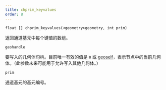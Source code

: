 ```yaml
---
title: chprim_keyvalues
order: 8
---
```

`float [] chprim_keyvalues(<geometry>geometry, int prim)`

返回通道基元中每个键值的数组。

`geohandle`

要写入的几何体句柄。目前唯一有效的值是 `0` 或 [geoself](geoself.html "返回当前节点的几何体句柄")，表示节点中的当前几何体。（此参数未来可能用于允许写入其他几何体。）

`prim`

通道基元的基元编号。
